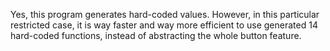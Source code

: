 Yes, this program generates hard-coded values.
However, in this particular restricted case, it is way faster and way more efficient to use generated 14 hard-coded functions, instead of abstracting the whole button feature.
